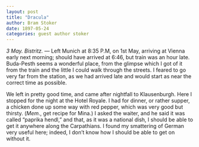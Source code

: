 ```yaml
---
layout: post
title: "Dracula"
author: Bram Stoker
date: 1897-05-24
categories: guest author stoker
---
```

*3 May. Bistritz.* &mdash; Left Munich at 8:35 P.M, on 1st May, arriving at
Vienna early next morning; should have arrived at 6:46, but train was an hour
late. Buda-Pesth seems a wonderful place,<!--more--> from the glimpse which I got of it
from the train and the little I could walk through the streets. I feared to go
very far from the station, as we had arrived late and would start as near the
correct time as possible.

We left in pretty good time, and came after nightfall to Klausenburgh. Here I
stopped for the night at the Hotel Royale. I had for dinner, or rather supper, a
chicken done up some way with red pepper, which was very good but thirsty.
(*Mem*., get recipe for Mina.) I asked the waiter, and he said it was called
“paprika hendl,” and that, as it was a national dish, I should be able to get
it anywhere along the Carpathians. I found my smattering of German very useful
here; indeed, I don’t know how I should be able to get on without it.
